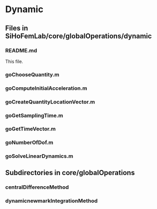 # Dynamic

## Files in SiHoFemLab/core/globalOperations/dynamic ##

### README.md ###
This file.

### goChooseQuantity.m ###

### goComputeInitialAcceleration.m ###

### goCreateQuantityLocationVector.m ###

### goGetSamplingTime.m ###

### goGetTimeVector.m ###

### goNumberOfDof.m ###

### goSolveLinearDynamics.m ###

## Subdirectories in core/globalOperations

### centralDifferenceMethod ###

### dynamicnewmarkIntegrationMethod ###
